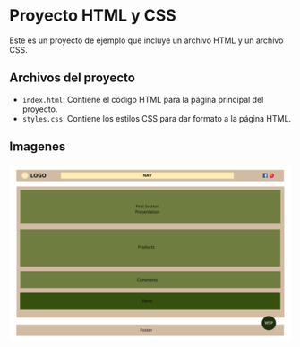# Proyecto HTML y CSS

Este es un proyecto de ejemplo que incluye un archivo HTML y un archivo CSS.

## Archivos del proyecto

- `index.html`: Contiene el código HTML para la página principal del proyecto.
- `styles.css`: Contiene los estilos CSS para dar formato a la página HTML.

## Imagenes
![Descripción de la imagen](./img/Maquetado%20html.png)
